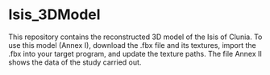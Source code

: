 # Isis_3DModel

This repository contains the reconstructed 3D model of the Isis of Clunia. To use this model (Annex I), download the .fbx file and its textures, import the .fbx into your target program, and update the texture paths.
The file Annex II shows the data of the study carried out.
